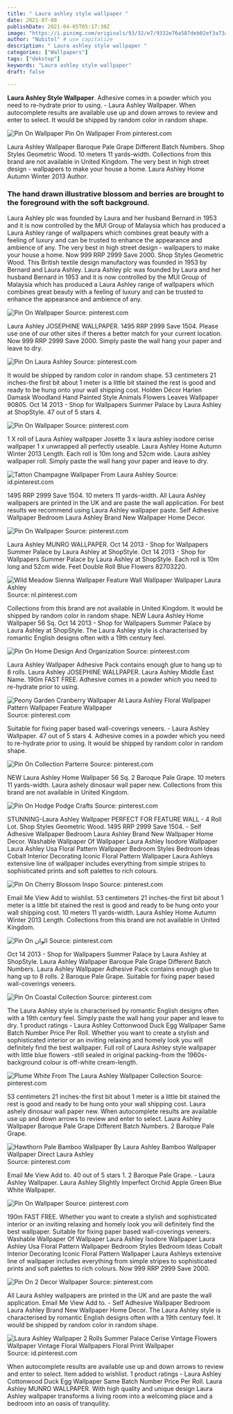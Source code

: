 ```yaml
---
title: " Laura ashley style wallpaper "
date: 2021-07-08
publishDate: 2021-04-05T05:17:30Z
image: "https://i.pinimg.com/originals/93/32/e7/9332e76a587deb02ef3a73a90cffa045.jpg"
author: "Nubitol" # use capitalize
description: " Laura ashley style wallpaper "
categories: ["Wallpapers"]
tags: ["dekstop"]
keywords: "Laura ashley style wallpaper"
draft: false

---
```



**Laura Ashley Style Wallpaper**. Adhesive comes in a powder which you need to re-hydrate prior to using. - Laura Ashley Wallpaper. When autocomplete results are available use up and down arrows to review and enter to select. It would be shipped by random color in random shape.

![Pin On Wallpaper](https://i.pinimg.com/originals/5b/e2/b0/5be2b0f5f28d989241cd56a4bfdf7f16.jpg "Pin On Wallpaper")
Pin On Wallpaper From pinterest.com


Laura Ashley Wallpaper Baroque Pale Grape Different Batch Numbers. Shop Styles Geometric Wood. 10 meters 11 yards-width. Collections from this brand are not available in United Kingdom. The very best in high street design - wallpapers to make your house a home. Laura Ashley Home Autumn Winter 2013 Author.

### The hand drawn illustrative blossom and berries are brought to the foreground with the soft background.

Laura Ashley plc was founded by Laura and her husband Bernard in 1953 and it is now controlled by the MUI Group of Malaysia which has produced a Laura Ashley range of wallpapers which combines great beauty with a feeling of luxury and can be trusted to enhance the appearance and ambience of any. The very best in high street design - wallpapers to make your house a home. Now 999 RRP 2999 Save 2000. Shop Styles Geometric Wood. This British textile design manufactory was founded in 1953 by Bernard and Laura Ashley. Laura Ashley plc was founded by Laura and her husband Bernard in 1953 and it is now controlled by the MUI Group of Malaysia which has produced a Laura Ashley range of wallpapers which combines great beauty with a feeling of luxury and can be trusted to enhance the appearance and ambience of any.


![Pin On Wallpaper](https://i.pinimg.com/originals/5b/e2/b0/5be2b0f5f28d989241cd56a4bfdf7f16.jpg "Pin On Wallpaper")
Source: pinterest.com

Laura Ashley JOSEPHINE WALLPAPER. 1495 RRP 2999 Save 1504. Please use one of our other sites if theres a better match for your current location. Now 999 RRP 2999 Save 2000. Simply paste the wall hang your paper and leave to dry.

![Pin On Laura Ashley](https://i.pinimg.com/originals/7f/a6/c8/7fa6c80126915540b1b9cb44ede9a17a.jpg "Pin On Laura Ashley")
Source: pinterest.com

It would be shipped by random color in random shape. 53 centimeters 21 inches-the first bit about 1 meter is a little bit stained the rest is good and ready to be hung onto your wall shipping cost. Holden Décor Harlen Damask Woodland Hand Painted Style Animals Flowers Leaves Wallpaper 90805. Oct 14 2013 - Shop for Wallpapers Summer Palace by Laura Ashley at ShopStyle. 47 out of 5 stars 4.

![Pin On Wallpaper](https://i.pinimg.com/originals/5c/71/b0/5c71b0eeba240d43bcd8ec831b1508f8.jpg "Pin On Wallpaper")
Source: pinterest.com

1 X roll of Laura Ashley wallpaper Josette 3 x laura ashley isodore cerise wallpaper 1 x unwrapped all perfectly useable. Laura Ashley Home Autumn Winter 2013 Length. Each roll is 10m long and 52cm wide. Laura ashley wallpaper roll. Simply paste the wall hang your paper and leave to dry.

![Tatton Champagne Wallpaper From Laura Ashley](https://i.pinimg.com/originals/2c/11/5f/2c115f02a57455759693c7e4ba7bbbbe.jpg "Tatton Champagne Wallpaper From Laura Ashley")
Source: id.pinterest.com

1495 RRP 2999 Save 1504. 10 meters 11 yards-width. All Laura Ashley wallpapers are printed in the UK and are paste the wall application. For best results we recommend using Laura Ashley wallpaper paste. Self Adhesive Wallpaper Bedroom Laura Ashley Brand New Wallpaper Home Decor.

![Pin On Wallpaper](https://i.pinimg.com/originals/3c/2a/93/3c2a93d0c576ee40f68243e8e8cf35b8.jpg "Pin On Wallpaper")
Source: pinterest.com

Laura Ashley MUNRO WALLPAPER. Oct 14 2013 - Shop for Wallpapers Summer Palace by Laura Ashley at ShopStyle. Oct 14 2013 - Shop for Wallpapers Summer Palace by Laura Ashley at ShopStyle. Each roll is 10m long and 52cm wide. Feet Double Roll Blue Flowers 82703220.

![Wild Meadow Sienna Wallpaper Feature Wall Wallpaper Wallpaper Laura Ashley](https://i.pinimg.com/736x/84/25/3b/84253bcc566461567f0484f93587ba70.jpg "Wild Meadow Sienna Wallpaper Feature Wall Wallpaper Wallpaper Laura Ashley")
Source: nl.pinterest.com

Collections from this brand are not available in United Kingdom. It would be shipped by random color in random shape. NEW Laura Ashley Home Wallpaper 56 Sq. Oct 14 2013 - Shop for Wallpapers Summer Palace by Laura Ashley at ShopStyle. The Laura Ashley style is characterised by romantic English designs often with a 19th century feel.

![Pin On Home Design And Organization](https://i.pinimg.com/originals/c2/b1/fd/c2b1fd358ab489ca4691336087de3805.jpg "Pin On Home Design And Organization")
Source: pinterest.com

Laura Ashley Wallpaper Adhesive Pack contains enough glue to hang up to 8 rolls. Laura Ashley JOSEPHINE WALLPAPER. Laura Ashley Middle East Name. 190m FAST FREE. Adhesive comes in a powder which you need to re-hydrate prior to using.

![Peony Garden Cranberry Wallpaper At Laura Ashley Floral Wallpaper Pattern Wallpaper Feature Wallpaper](https://i.pinimg.com/originals/29/5c/e8/295ce83dd5688301678a0627d428f991.jpg "Peony Garden Cranberry Wallpaper At Laura Ashley Floral Wallpaper Pattern Wallpaper Feature Wallpaper")
Source: pinterest.com

Suitable for fixing paper based wall-coverings veneers. - Laura Ashley Wallpaper. 47 out of 5 stars 4. Adhesive comes in a powder which you need to re-hydrate prior to using. It would be shipped by random color in random shape.

![Pin On Collection Parterre](https://i.pinimg.com/originals/c3/74/c6/c374c6e0cabc48008e046d04ac3d5544.png "Pin On Collection Parterre")
Source: pinterest.com

NEW Laura Ashley Home Wallpaper 56 Sq. 2 Baroque Pale Grape. 10 meters 11 yards-width. Laura ashely dinosaur wall paper new. Collections from this brand are not available in United Kingdom.

![Pin On Hodge Podge Crafts](https://i.pinimg.com/736x/ce/91/34/ce91344891d972face861a8d384ab807.jpg "Pin On Hodge Podge Crafts")
Source: pinterest.com

STUNNING-Laura Ashley Wallpaper PERFECT FOR FEATURE WALL - 4 Roll Lot. Shop Styles Geometric Wood. 1495 RRP 2999 Save 1504. - Self Adhesive Wallpaper Bedroom Laura Ashley Brand New Wallpaper Home Decor. Washable Wallpaper Of Wallpaper Laura Ashley Isodore Wallpaper Laura Ashley Usa Floral Pattern Wallpaper Bedroom Styles Bedroom Ideas Cobalt Interior Decorating Iconic Floral Pattern Wallpaper Laura Ashleys extensive line of wallpaper includes everything from simple stripes to sophisticated prints and soft palettes to rich colours.

![Pin On Cherry Blossom Inspo](https://i.pinimg.com/474x/32/69/56/32695685dd833d68f630fc7f0a7570d4.jpg "Pin On Cherry Blossom Inspo")
Source: pinterest.com

Email Me View Add to wishlist. 53 centimeters 21 inches-the first bit about 1 meter is a little bit stained the rest is good and ready to be hung onto your wall shipping cost. 10 meters 11 yards-width. Laura Ashley Home Autumn Winter 2013 Length. Collections from this brand are not available in United Kingdom.

![Pin On الوان](https://i.pinimg.com/originals/7c/8c/c7/7c8cc7c73e962521243fb2f98e91b38a.jpg "Pin On الوان")
Source: pinterest.com

Oct 14 2013 - Shop for Wallpapers Summer Palace by Laura Ashley at ShopStyle. Laura Ashley Wallpaper Baroque Pale Grape Different Batch Numbers. Laura Ashley Wallpaper Adhesive Pack contains enough glue to hang up to 8 rolls. 2 Baroque Pale Grape. Suitable for fixing paper based wall-coverings veneers.

![Pin On Coastal Collection](https://i.pinimg.com/originals/05/bf/8d/05bf8d0935f15726a2836570ff9d6abd.jpg "Pin On Coastal Collection")
Source: pinterest.com

The Laura Ashley style is characterised by romantic English designs often with a 19th century feel. Simply paste the wall hang your paper and leave to dry. 1 product ratings - Laura Ashley Cottonwood Duck Egg Wallpaper Same Batch Number Price Per Roll. Whether you want to create a stylish and sophisticated interior or an inviting relaxing and homely look you will definitely find the best wallpaper. Full roll of Laura Ashley style wallpaper with little blue flowers -still sealed in original packing-from the 1960s-background colour is off-white cream-length.

![Plume White From The Laura Ashley Wallpaper Collection](https://i.pinimg.com/originals/66/6e/25/666e2505348679bda58c8cb4a1e1aaee.jpg "Plume White From The Laura Ashley Wallpaper Collection")
Source: pinterest.com

53 centimeters 21 inches-the first bit about 1 meter is a little bit stained the rest is good and ready to be hung onto your wall shipping cost. Laura ashely dinosaur wall paper new. When autocomplete results are available use up and down arrows to review and enter to select. Laura Ashley Wallpaper Baroque Pale Grape Different Batch Numbers. 2 Baroque Pale Grape.

![Hawthorn Pale Bamboo Wallpaper By Laura Ashley Bamboo Wallpaper Wallpaper Direct Laura Ashley](https://i.pinimg.com/474x/c7/07/46/c70746fc16c579e3b3649c731d40a5c8.jpg "Hawthorn Pale Bamboo Wallpaper By Laura Ashley Bamboo Wallpaper Wallpaper Direct Laura Ashley")
Source: pinterest.com

Email Me View Add to. 40 out of 5 stars 1. 2 Baroque Pale Grape. - Laura Ashley Wallpaper. Laura Ashley Slightly Imperfect Orchid Apple Green Blue White Wallpaper.

![Pin On Wallpaper](https://i.pinimg.com/originals/20/ca/b5/20cab5212279febe97aca65dee882835.jpg "Pin On Wallpaper")
Source: pinterest.com

190m FAST FREE. Whether you want to create a stylish and sophisticated interior or an inviting relaxing and homely look you will definitely find the best wallpaper. Suitable for fixing paper based wall-coverings veneers. Washable Wallpaper Of Wallpaper Laura Ashley Isodore Wallpaper Laura Ashley Usa Floral Pattern Wallpaper Bedroom Styles Bedroom Ideas Cobalt Interior Decorating Iconic Floral Pattern Wallpaper Laura Ashleys extensive line of wallpaper includes everything from simple stripes to sophisticated prints and soft palettes to rich colours. Now 999 RRP 2999 Save 2000.

![Pin On 2 Decor Wallpaper](https://i.pinimg.com/originals/a5/cb/5e/a5cb5e5527fd6ece890e55c6681a5dff.jpg "Pin On 2 Decor Wallpaper")
Source: pinterest.com

All Laura Ashley wallpapers are printed in the UK and are paste the wall application. Email Me View Add to. - Self Adhesive Wallpaper Bedroom Laura Ashley Brand New Wallpaper Home Decor. The Laura Ashley style is characterised by romantic English designs often with a 19th century feel. It would be shipped by random color in random shape.

![Laura Ashley Wallpaper 2 Rolls Summer Palace Cerise Vintage Flowers Wallpaper Vintage Floral Wallpapers Floral Print Wallpaper](https://i.pinimg.com/originals/93/32/e7/9332e76a587deb02ef3a73a90cffa045.jpg "Laura Ashley Wallpaper 2 Rolls Summer Palace Cerise Vintage Flowers Wallpaper Vintage Floral Wallpapers Floral Print Wallpaper")
Source: id.pinterest.com

When autocomplete results are available use up and down arrows to review and enter to select. Item added to wishlist. 1 product ratings - Laura Ashley Cottonwood Duck Egg Wallpaper Same Batch Number Price Per Roll. Laura Ashley MUNRO WALLPAPER. With high quality and unique design Laura Ashley wallpaper transforms a living room into a welcoming place and a bedroom into an oasis of tranquility.

